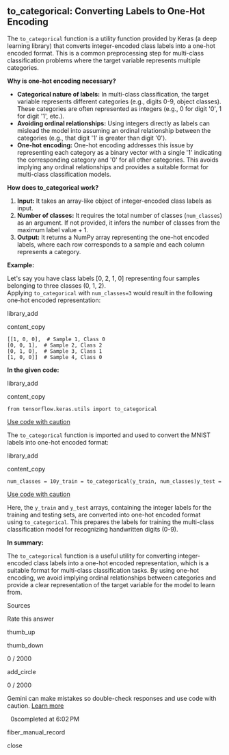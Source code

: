 ## to_categorical: Converting Labels to One-Hot Encoding

The `to_categorical` function is a utility function provided by Keras (a deep learning library) that converts integer-encoded class labels into a one-hot encoded format. This is a common preprocessing step for multi-class classification problems where the target variable represents multiple categories.

**Why is one-hot encoding necessary?**

- **Categorical nature of labels:** In multi-class classification, the target variable represents different categories (e.g., digits 0-9, object classes). These categories are often represented as integers (e.g., 0 for digit '0', 1 for digit '1', etc.).
- **Avoiding ordinal relationships:** Using integers directly as labels can mislead the model into assuming an ordinal relationship between the categories (e.g., that digit '1' is greater than digit '0').
- **One-hot encoding:** One-hot encoding addresses this issue by representing each category as a binary vector with a single '1' indicating the corresponding category and '0' for all other categories. This avoids implying any ordinal relationships and provides a suitable format for multi-class classification models.

**How does to_categorical work?**

1. **Input:** It takes an array-like object of integer-encoded class labels as input.
2. **Number of classes:** It requires the total number of classes (`num_classes`) as an argument. If not provided, it infers the number of classes from the maximum label value + 1.
3. **Output:** It returns a NumPy array representing the one-hot encoded labels, where each row corresponds to a sample and each column represents a category.

**Example:**

Let's say you have class labels [0, 2, 1, 0] representing four samples belonging to three classes (0, 1, 2). Applying `to_categorical` with `num_classes=3` would result in the following one-hot encoded representation:

library_add

content_copy

```
[[1, 0, 0],  # Sample 1, Class 0 
[0, 0, 1],  # Sample 2, Class 2 
[0, 1, 0],  # Sample 3, Class 1 
[1, 0, 0]]  # Sample 4, Class 0
```



**In the given code:**

library_add

content_copy

```
from tensorflow.keras.utils import to_categorical
```

[Use code with caution](https://g.co/legal/generative-code)

The `to_categorical` function is imported and used to convert the MNIST labels into one-hot encoded format:

library_add

content_copy

```
num_classes = 10y_train = to_categorical(y_train, num_classes)y_test = to_categorical(y_test, num_classes)
```

[Use code with caution](https://g.co/legal/generative-code)

Here, the `y_train` and `y_test` arrays, containing the integer labels for the training and testing sets, are converted into one-hot encoded format using `to_categorical`. This prepares the labels for training the multi-class classification model for recognizing handwritten digits (0-9).

**In summary:**

The `to_categorical` function is a useful utility for converting integer-encoded class labels into a one-hot encoded representation, which is a suitable format for multi-class classification tasks. By using one-hot encoding, we avoid implying ordinal relationships between categories and provide a clear representation of the target variable for the model to learn from.

Sources

Rate this answer

thumb_up

thumb_down

0 / 2000

add_circle

0 / 2000

Gemini can make mistakes so double-check responses and use code with caution. [Learn more](http://g.co/legal/generative-code)

  0scompleted at 6:02 PM

fiber_manual_record

close